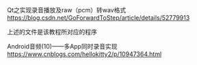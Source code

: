Qt之实现录音播放及raw（pcm）转wav格式 https://blog.csdn.net/GoForwardToStep/article/details/52779913

上述的文件是该教程所对应的程序


Android音频(10)——多App同时录音实现 https://www.cnblogs.com/hellokitty2/p/10947364.html
